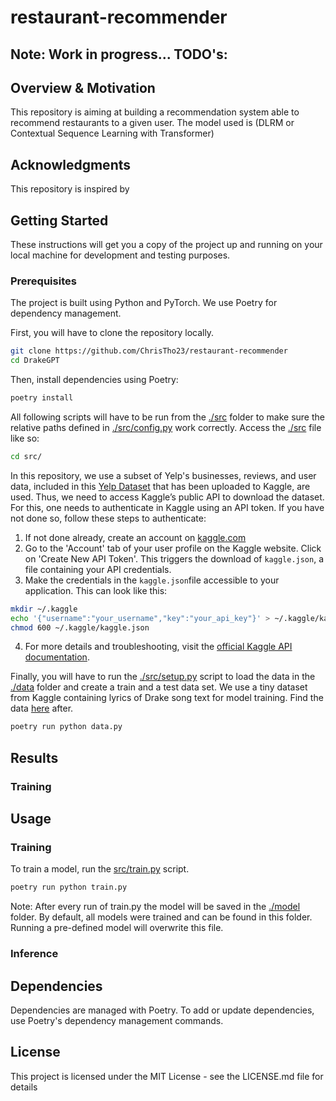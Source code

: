 # restaurant-recommender

Note: Work in progress...
TODO's:
- 

## Overview & Motivation

This repository is aiming at building a recommendation system able to recommend restaurants to a given user. The model used is (DLRM or Contextual Sequence Learning with Transformer)


## Acknowledgments

This repository is inspired by 

## Getting Started

These instructions will get you a copy of the project up and running on your local machine for development and testing purposes.

### Prerequisites
The project is built using Python and PyTorch. We use Poetry for dependency management. 

First, you will have to clone the repository locally.
```bash
git clone https://github.com/ChrisTho23/restaurant-recommender
cd DrakeGPT
```

Then, install dependencies using Poetry:
```bash
poetry install
```

All following scripts will have to be run from the [./src](https://github.com/ChrisTho23/restaurant-recommender/tree/main/src/) folder to make sure the relative paths defined in [./src/config.py](https://github.com/ChrisTho23/restaurant-recommender/tree/main/src/config.py) work correctly. Access the [./src](https://github.com/ChrisTho23/restaurant-recommender/tree/main/src/) file like so:
```bash
cd src/
```

In this repository, we use a subset of Yelp's businesses, reviews, and user data, included in this [Yelp Dataset](https://www.kaggle.com/datasets/yelp-dataset/yelp-dataset?select=yelp_academic_dataset_business.json) that has been uploaded to Kaggle, are used. Thus, we need to access Kaggle’s public API to download the dataset. For this, one needs to authenticate in Kaggle using an API token. If you have not done so, follow these steps to authenticate: 

1. If not done already, create an account on [kaggle.com](https://www.kaggle.com)
2. Go to the 'Account' tab of your user profile on the Kaggle website. Click on 'Create New API Token'. This triggers the download of `kaggle.json`, a file containing your API credentials.
3. Make the credentials in the `kaggle.json`file accessible to your application. This can look like this:

```bash
mkdir ~/.kaggle
echo '{"username":"your_username","key":"your_api_key"}' > ~/.kaggle/kaggle.json
chmod 600 ~/.kaggle/kaggle.json
```

4. For more details and troubleshooting, visit the [official Kaggle API documentation](https://github.com/Kaggle/kaggle-api#api-credentials).

Finally, you will have to run the [./src/setup.py](https://github.com/ChrisTho23/restaurant-recommender/tree/main/src/data.py) script to load the data in the [./data](https://github.com/ChrisTho23/myfirstGPT/tree/main/data) folder and create a train and a test data set. We use a tiny dataset from Kaggle containing lyrics of Drake song text for model training. Find the data [here](https://github.com/ChrisTho23/restaurant-recommender/tree/main/data/) after.
```bash
poetry run python data.py
```

## Results

### Training

## Usage

### Training

To train a model, run the [src/train.py](https://github.com/ChrisTho23/restaurant-recommender/tree/main/src/train.py) script.
```bash
poetry run python train.py
```

Note: After every run of train.py the model will be saved in the [./model](https://github.com/ChrisTho23/restaurant-recommender/tree/main/model.py) folder. By default, all models were trained and can be found in this folder. Running a pre-defined model will overwrite this file.

### Inference

## Dependencies
Dependencies are managed with Poetry. To add or update dependencies, use Poetry's dependency management commands.

## License
This project is licensed under the MIT License - see the LICENSE.md file for details
